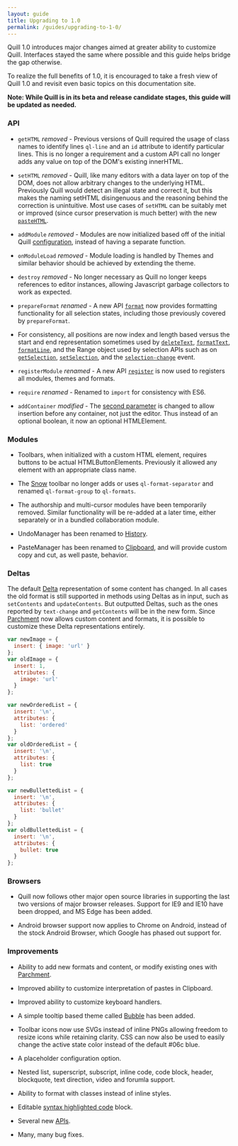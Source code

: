 ```yaml
---
layout: guide
title: Upgrading to 1.0
permalink: /guides/upgrading-to-1-0/
---
```


Quill 1.0 introduces major changes aimed at greater ability to customize Quill. Interfaces stayed the same where possible and this guide helps bridge the gap otherwise.

To realize the full benefits of 1.0, it is encouraged to take a fresh view of Quill 1.0 and revisit even basic topics on this documentation site.

**Note: While Quill is in its beta and release candidate stages, this guide will be updated as needed.**


### API

- `getHTML` *removed* - Previous versions of Quill required the usage of class names to identify lines `ql-line` and an `id` attribute to identify particular lines. This is no longer a requirement and a custom API call no longer adds any value on top of the DOM's existing innerHTML.

- `setHTML` *removed* - Quill, like many editors with a data layer on top of the DOM, does not allow arbitrary changes to the underlying HTML. Previously Quill would detect an illegal state and correct it, but this makes the naming setHTML disingenuous and the reasoning behind the correction is unintuitive. Most use cases of `setHTML` can be suitably met or improved (since cursor preservation is much better) with the new [`pasteHTML`](/docs/api/#pastehtml).

- `addModule` *removed* - Modules are now initialized based off of the initial Quill [configuration](/docs/configuration/), instead of having a separate function.

- `onModuleLoad` *removed* - Module loading is handled by Themes and similar behavior should be achieved by extending the theme.

- `destroy` *removed* - No longer necessary as Quill no longer keeps references to editor instances, allowing Javascript garbage collectors to work as expected.

- `prepareFormat` *renamed* - A new API [`format`](/docs/api/#format) now provides formatting functionality for all selection states, including those previously covered by `prepareFormat`.

- For consistency, all positions are now index and length based versus the start and end representation sometimes used by [`deleteText`](/docs/api/#deletetext), [`formatText`](/docs/api/#formattext), [`formatLine`](/docs/api/#formatline), and the Range object used by selection APIs such as on [`getSelection`](/docs/api/#getselection), [`setSelection`](/docs/api/#setselection), and the [`selection-change`](/docs/api/#selection-change) event.

- `registerModule` *renamed* - A new API [`register`](/docs/api/#register) is now used to registers all modules, themes and formats.

- `require` *renamed* - Renamed to `import` for consistency with ES6.

- `addContainer` *modified* - The [second parameter](/docs/api/#addcontainer) is changed to allow insertion before any container, not just the editor. Thus instead of an optional boolean, it now an optional HTMLElement.


### Modules

- Toolbars, when initialized with a custom HTML element, requires buttons to be actual HTMLButtonElements. Previously it allowed any element with an appropriate class name.

- The [Snow](/docs/themes/#snow/) toolbar no longer adds or uses `ql-format-separator` and renamed `ql-format-group` to `ql-formats`.

- The authorship and multi-cursor modules have been temporarily removed. Similar functionality will be re-added at a later time, either separately or in a bundled collaboration module.

- UndoManager has been renamed to [History](/docs/modules/history/).

- PasteManager has been renamed to [Clipboard](/docs/modules/clipboard/), and will provide custom copy and cut, as well paste, behavior.


### Deltas

The default [Delta](/guides/working-with-deltas/) representation of some content has changed. In all cases the old format is still supported in methods using Deltas as in input, such as `setContents` and `updateContents`. But outputted Deltas, such as the ones reported by `text-change` and `getContents` will be in the new form. Since [Parchment](https://github.com/quilljs/parchment) now allows custom content and formats, it is possible to customize these Delta representations entirely.

```javascript
var newImage = {
  insert: { image: 'url' }
};
var oldImage = {
  insert: 1,
  attributes: {
    image: 'url'
  }
};

var newOrderedList = {
  insert: '\n',
  attributes: {
    list: 'ordered'
  }
};
var oldOrderedList = {
  insert: '\n',
  attributes: {
    list: true
  }
};

var newBullettedList = {
  insert: '\n',
  attributes: {
    list: 'bullet'
  }
};
var oldBullettedList = {
  insert: '\n',
  attributes: {
    bullet: true
  }
};

```


### Browsers

- Quill now follows other major open source libraries in supporting the last two versions of major browser releases. Support for IE9 and IE10 have been dropped, and MS Edge has been added.

- Android browser support now applies to Chrome on Android, instead of the stock Android Browser, which Google has phased out support for.


### Improvements

- Ability to add new formats and content, or modify existing ones with [Parchment](/guides/building-on-parchment/).

- Improved ability to customize interpretation of pastes in Clipboard.

- Improved ability to customize keyboard handlers.

- A simple tooltip based theme called [Bubble](/docs/themes/#bubble/) has been added.

- Toolbar icons now use SVGs instead of inline PNGs allowing freedom to resize icons while retaining clarity. CSS can now also be used to easily change the active state color instead of the default #06c blue.

- A placeholder configuration option.

- Nested list, superscript, subscript, inline code, code block, header, blockquote, text direction, video and forumla support.

- Ability to format with classes instead of inline styles.

- Editable [syntax highlighted code](/docs/modules/syntax/) block.

- Several new [APIs](/docs/api/).

- Many, many bug fixes.


